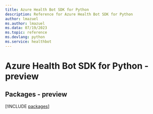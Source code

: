 ```yaml
---
title: Azure Health Bot SDK for Python
description: Reference for Azure Health Bot SDK for Python
author: lmazuel
ms.author: lmazuel
ms.data: 07/19/2023
ms.topic: reference
ms.devlang: python
ms.service: healthbot
---
```

# Azure Health Bot SDK for Python - preview
## Packages - preview
[!INCLUDE [packages](health-bot-index.md)]